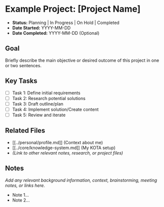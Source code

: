 # Example Project: [Project Name]

*   **Status:** Planning | In Progress | On Hold | Completed
*   **Date Started:** YYYY-MM-DD
*   **Date Completed:** YYYY-MM-DD (Optional)

## Goal

Briefly describe the main objective or desired outcome of this project in one or two sentences.

## Key Tasks

*   [ ] Task 1: Define initial requirements
*   [ ] Task 2: Research potential solutions
*   [ ] Task 3: Draft outline/plan
*   [ ] Task 4: Implement solution/Create content
*   [ ] Task 5: Review and iterate

## Related Files

*   [[../personal/profile.md]] (Context about me)
*   [[../core/knowledge-system.md]] (My KOTA setup)
*   *(Link to other relevant notes, research, or project files)*

## Notes

*Add any relevant background information, context, brainstorming, meeting notes, or links here.*

*   Note 1...
*   Note 2...
